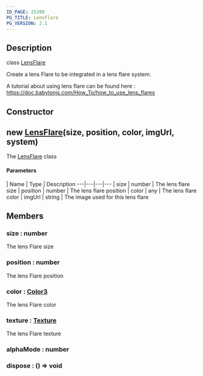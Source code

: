 ```yaml
---
ID_PAGE: 25208
PG_TITLE: LensFlare
PG_VERSION: 2.1
---
```

## Description

class [LensFlare](/classes/3.0/LensFlare)

Create a lens Flare to be integrated in a lens flare system.

A tutorial about using lens flare can be found here : https://doc.babylonjs.com/How_To/how_to_use_lens_flares

## Constructor

## new [LensFlare](/classes/3.0/LensFlare)(size, position, color, imgUrl, system)

The [LensFlare](/classes/3.0/LensFlare) class

#### Parameters
 | Name | Type | Description
---|---|---|---
 | size | number |      The lens flare size
 | position | number |      The lens flare position
 | color | any |      The lens flare color
 | imgUrl | string |      The image used for this lens flare
## Members

### size : number

The lens Flare size

### position : number

The lens Flare position

### color : [Color3](/classes/3.0/Color3)

The lens Flare color

### texture : [Texture](/classes/3.0/Texture)

The lens Flare texture

### alphaMode : number



### dispose : () =&gt; void



